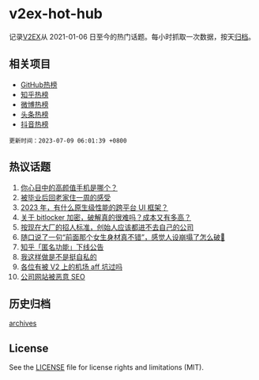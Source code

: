 # v2ex-hot-hub

 记录[V2EX](https://www.v2ex.com/)从 2021-01-06 日至今的热门话题。每小时抓取一次数据，按天[归档](archives)。
 
 ## 相关项目

- [GitHub热榜](https://github.com/it985/github-hot-hub)
- [知乎热榜](https://github.com/it985/zhihu-hot-hub)
- [微博热榜](https://github.com/it985/weibo-hot-hub)
- [头条热榜](https://github.com/it985/toutiao-hot-hub)
- [抖音热榜](https://github.com/it985/douyin-hot-hub)


 `更新时间：2023-07-09 06:01:39 +0800`

## 热议话题

1. [你心目中的高颜值手机是哪个？](https://www.v2ex.com/t/955034)
1. [被毕业后回老家住一周的感受](https://www.v2ex.com/t/955057)
1. [2023 年，有什么原生级性能的跨平台 UI 框架？](https://www.v2ex.com/t/955040)
1. [关于 bitlocker 加密，破解真的很难吗？成本又有多高？](https://www.v2ex.com/t/955158)
1. [按现在大厂的招人标准，创始人应该都进不去自己的公司](https://www.v2ex.com/t/955085)
1. [随口说了一句“前面那个女生身材真不错”，感觉人设崩塌了怎么破🥲](https://www.v2ex.com/t/955139)
1. [知乎「匿名功能」下线公告](https://www.v2ex.com/t/955039)
1. [我这样做是不是挺自私的](https://www.v2ex.com/t/955033)
1. [各位有被 V2 上的机场 aff 坑过吗](https://www.v2ex.com/t/955174)
1. [公司网站被恶意 SEO](https://www.v2ex.com/t/955064)

## 历史归档

[archives](archives)

## License

See the [LICENSE](LICENSE) file for license rights and limitations (MIT).
